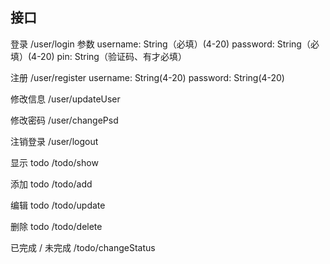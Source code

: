 ## 接口
登录
/user/login
参数
username: String（必填）(4-20)
password: String（必填）(4-20)
pin: String（验证码、有才必填）

注册
/user/register
username: String(4-20)
password: String(4-20)

修改信息
/user/updateUser

修改密码
/user/changePsd

注销登录
/user/logout

显示 todo
/todo/show

添加 todo
/todo/add

编辑 todo
/todo/update

删除 todo
/todo/delete

已完成 / 未完成
/todo/changeStatus